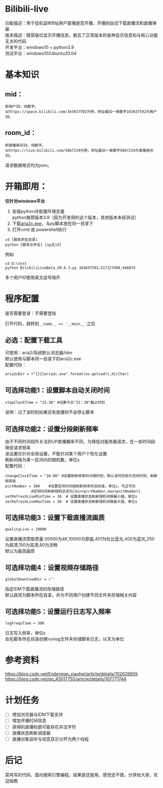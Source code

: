 # Bilibili-live
功能描述：用于挂机监听B站用户直播是否开播，开播则自动下载直播流和直播弹幕    
版本描述：精简版仅显示开播信息，删去了正常版本的各种显示信息和与核心功能无关的代码    
开发平台：windows10 + python3.9    
测试平台：windows10/Ubuntu20.04    

# 基本知识  
## mid：  
	即用户ID，纯数字。  
	以https://space.bilibili.com/163637592为例，网址最后一串数字163637592为用户ID。
## room_id：  
	即直播房间ID，纯数字。  
	以https://live.bilibili.com/5867219为例，网址最后一串数字5867219为直播房间ID。  
请求数据格式均为json。

# 开箱即用：
**仅针对windows平台**  
1. 安装python并配置环境变量  
	python推荐版本3.9（因为开发用的这个版本，其他版本未经测试）  
2. 下载[aria2c.exe](https://github.com/aria2/aria2/releases)，与py脚本放在同一目录下  
3. 打开cmd 或 powershell执行  
```
cd [脚本所在目录]
python [脚本文件名] [up主id]
```
例如  
```
cd D:\test
python BilibiliLiveBeta_V0.6.3.py 163637592,517327498,946974
```
多个用户ID使用英文逗号隔开  
# 程序配置
是否需要登录：不需要登陆  

打开代码，跳转到```__name__ == '__main__'```之后  
  
## 必选：配置下载工具  
可使用：aria2/系统默认浏览器/idm  
默认使用与脚本同一目录下的aria2c.exe  
配置代码：
```
aria2cDir = r"{}{}aria2c.exe".format(os.getcwd(),dirChar)
```  

## 可选择功能1：设置脚本自动关闭时间  
```
stopClockTime = "23-30" #设置今日"23：30"截止时刻
```
说明：过了该时刻如果还有直播则不会停止脚本  

## 可选择功能2：设置分段刷新频率  
由于不同时间段所关注的UP直播概率不同，为降低对服务器请求，在一些时间段降低请求频率  
该设置仅针对全局设置，不能针对某个用户个性化设置  
刷新间隔为某一区间内的随机数，单位s  
配置代码：
```
changeClockTime = "16-00" #设置刷新频率的分隔时刻，默认该时刻前为空闲时刻，刷新频率低
pcctNumber = 300	#设置空闲时间段刷新频率的加权值，单位s，可正可负
			#空闲时间刷新随机区间为[min+pcctNumber,max+pcctNumber]
setRefreshLiveMinTime = 30  # 设置直播状态刷新随机间隔最小值，单位s
setRefreshLiveMaxTime = 50  # 设置直播状态刷新随机间隔最大值，单位s
```
    
 ## 可选择功能3：设置下载直播流画质  
```
qualityLive = 10000
```  
设置直播流爬取质量:20000为4K,10000为原画,401为杜比蓝光,400为蓝光,250为超清,150为高清,80为流畅  
默认为最高画质  
    
 ## 可选择功能4：设置视频存储路径  
```
globalDownloadDir = r''
```  
指定IDM下载直播流的存储路径  
默认路径为脚本所在目录，并为不同用户创建不同文件夹存储相关内容  

 ## 可选择功能5：设置运行日志写入频率  
```
logFrequTime = 300
```  
日志写入频率，单位s  
会在脚本所在目录创建runlog文件夹存储脚本日志，以天为单位  
    
# 参考资料  
  https://blog.csdn.net/Enderman_xiaohei/article/details/102626855  
  https://blog.csdn.net/qq_43017750/article/details/107771744  
  
# 计划任务
- [ ] 增加浏览器与IDM下载支持
- [ ] 增加开播时间信息
- [ ] 获得的直播标题可能存在非法字符
- [ ] 直播状态刷新调度器
- [ ] 直播对象监听与信息显示分开为两个线程

# 后记
  菜鸡写的代码，面向搜索引擎编程，结果是还能用，感觉还不错，分享给大家，欢迎指教

